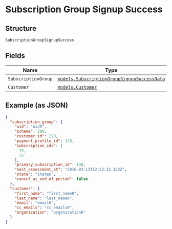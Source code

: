 
# Subscription Group Signup Success

## Structure

`SubscriptionGroupSignupSuccess`

## Fields

| Name | Type | Tags | Description |
|  --- | --- | --- | --- |
| `SubscriptionGroup` | [`models.SubscriptionGroupSignupSuccessData`](../../doc/models/subscription-group-signup-success-data.md) | Required | - |
| `Customer` | [`models.Customer`](../../doc/models/customer.md) | Required | - |

## Example (as JSON)

```json
{
  "subscription_group": {
    "uid": "uid8",
    "scheme": 200,
    "customer_id": 220,
    "payment_profile_id": 128,
    "subscription_ids": [
      74,
      75
    ],
    "primary_subscription_id": 148,
    "next_assessment_at": "2016-03-13T12:52:32.123Z",
    "state": "state6",
    "cancel_at_end_of_period": false
  },
  "customer": {
    "first_name": "first_name0",
    "last_name": "last_name8",
    "email": "email6",
    "cc_emails": "cc_emails0",
    "organization": "organization6"
  }
}
```

